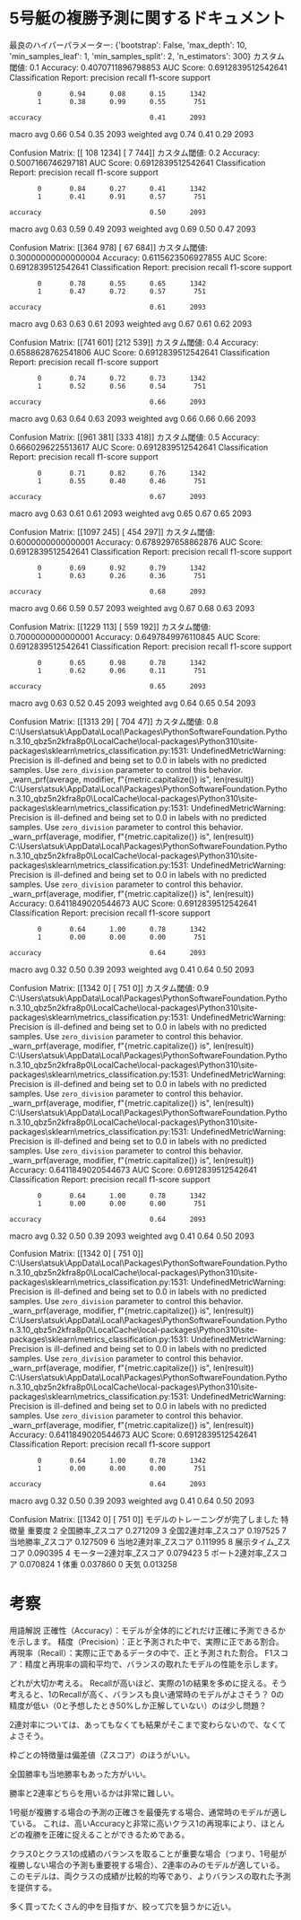 # 5号艇の複勝予測に関するドキュメント
最良のハイパーパラメーター: {'bootstrap': False, 'max_depth': 10, 'min_samples_leaf': 1, 'min_samples_split': 2, 'n_estimators': 300}
カスタム閾値: 0.1
Accuracy: 0.4070711896798853
AUC Score: 0.6912839512542641
Classification Report:
              precision    recall  f1-score   support

           0       0.94      0.08      0.15      1342
           1       0.38      0.99      0.55       751

    accuracy                           0.41      2093
   macro avg       0.66      0.54      0.35      2093
weighted avg       0.74      0.41      0.29      2093

Confusion Matrix:
[[ 108 1234]
 [   7  744]]
カスタム閾値: 0.2
Accuracy: 0.5007166746297181
AUC Score: 0.6912839512542641
Classification Report:
              precision    recall  f1-score   support

           0       0.84      0.27      0.41      1342
           1       0.41      0.91      0.57       751

    accuracy                           0.50      2093
   macro avg       0.63      0.59      0.49      2093
weighted avg       0.69      0.50      0.47      2093

Confusion Matrix:
[[364 978]
 [ 67 684]]
カスタム閾値: 0.30000000000000004
Accuracy: 0.6115623506927855
AUC Score: 0.6912839512542641
Classification Report:
              precision    recall  f1-score   support

           0       0.78      0.55      0.65      1342
           1       0.47      0.72      0.57       751

    accuracy                           0.61      2093
   macro avg       0.63      0.63      0.61      2093
weighted avg       0.67      0.61      0.62      2093

Confusion Matrix:
[[741 601]
 [212 539]]
カスタム閾値: 0.4
Accuracy: 0.6588628762541806
AUC Score: 0.6912839512542641
Classification Report:
              precision    recall  f1-score   support

           0       0.74      0.72      0.73      1342
           1       0.52      0.56      0.54       751

    accuracy                           0.66      2093
   macro avg       0.63      0.64      0.63      2093
weighted avg       0.66      0.66      0.66      2093

Confusion Matrix:
[[961 381]
 [333 418]]
カスタム閾値: 0.5
Accuracy: 0.6660296225513617
AUC Score: 0.6912839512542641
Classification Report:
              precision    recall  f1-score   support

           0       0.71      0.82      0.76      1342
           1       0.55      0.40      0.46       751

    accuracy                           0.67      2093
   macro avg       0.63      0.61      0.61      2093
weighted avg       0.65      0.67      0.65      2093

Confusion Matrix:
[[1097  245]
 [ 454  297]]
カスタム閾値: 0.6000000000000001
Accuracy: 0.6789297658862876
AUC Score: 0.6912839512542641
Classification Report:
              precision    recall  f1-score   support

           0       0.69      0.92      0.79      1342
           1       0.63      0.26      0.36       751

    accuracy                           0.68      2093
   macro avg       0.66      0.59      0.57      2093
weighted avg       0.67      0.68      0.63      2093

Confusion Matrix:
[[1229  113]
 [ 559  192]]
カスタム閾値: 0.7000000000000001
Accuracy: 0.6497849976110845
AUC Score: 0.6912839512542641
Classification Report:
              precision    recall  f1-score   support

           0       0.65      0.98      0.78      1342
           1       0.62      0.06      0.11       751

    accuracy                           0.65      2093
   macro avg       0.63      0.52      0.45      2093
weighted avg       0.64      0.65      0.54      2093

Confusion Matrix:
[[1313   29]
 [ 704   47]]
カスタム閾値: 0.8
C:\Users\atsuk\AppData\Local\Packages\PythonSoftwareFoundation.Python.3.10_qbz5n2kfra8p0\LocalCache\local-packages\Python310\site-packages\sklearn\metrics\_classification.py:1531: UndefinedMetricWarning: Precision is ill-defined and being set to 0.0 in labels with no predicted samples. Use `zero_division` parameter to control this behavior.
  _warn_prf(average, modifier, f"{metric.capitalize()} is", len(result))
C:\Users\atsuk\AppData\Local\Packages\PythonSoftwareFoundation.Python.3.10_qbz5n2kfra8p0\LocalCache\local-packages\Python310\site-packages\sklearn\metrics\_classification.py:1531: UndefinedMetricWarning: Precision is ill-defined and being set to 0.0 in labels with no predicted samples. Use `zero_division` parameter to control this behavior.
  _warn_prf(average, modifier, f"{metric.capitalize()} is", len(result))
C:\Users\atsuk\AppData\Local\Packages\PythonSoftwareFoundation.Python.3.10_qbz5n2kfra8p0\LocalCache\local-packages\Python310\site-packages\sklearn\metrics\_classification.py:1531: UndefinedMetricWarning: Precision is ill-defined and being set to 0.0 in labels with no predicted samples. Use `zero_division` parameter to control this behavior.
  _warn_prf(average, modifier, f"{metric.capitalize()} is", len(result))
Accuracy: 0.6411849020544673
AUC Score: 0.6912839512542641
Classification Report:
              precision    recall  f1-score   support

           0       0.64      1.00      0.78      1342
           1       0.00      0.00      0.00       751

    accuracy                           0.64      2093
   macro avg       0.32      0.50      0.39      2093
weighted avg       0.41      0.64      0.50      2093

Confusion Matrix:
[[1342    0]
 [ 751    0]]
カスタム閾値: 0.9
C:\Users\atsuk\AppData\Local\Packages\PythonSoftwareFoundation.Python.3.10_qbz5n2kfra8p0\LocalCache\local-packages\Python310\site-packages\sklearn\metrics\_classification.py:1531: UndefinedMetricWarning: Precision is ill-defined and being set to 0.0 in labels with no predicted samples. Use `zero_division` parameter to control this behavior.
  _warn_prf(average, modifier, f"{metric.capitalize()} is", len(result))
C:\Users\atsuk\AppData\Local\Packages\PythonSoftwareFoundation.Python.3.10_qbz5n2kfra8p0\LocalCache\local-packages\Python310\site-packages\sklearn\metrics\_classification.py:1531: UndefinedMetricWarning: Precision is ill-defined and being set to 0.0 in labels with no predicted samples. Use `zero_division` parameter to control this behavior.
  _warn_prf(average, modifier, f"{metric.capitalize()} is", len(result))
C:\Users\atsuk\AppData\Local\Packages\PythonSoftwareFoundation.Python.3.10_qbz5n2kfra8p0\LocalCache\local-packages\Python310\site-packages\sklearn\metrics\_classification.py:1531: UndefinedMetricWarning: Precision is ill-defined and being set to 0.0 in labels with no predicted samples. Use `zero_division` parameter to control this behavior.
  _warn_prf(average, modifier, f"{metric.capitalize()} is", len(result))
Accuracy: 0.6411849020544673
AUC Score: 0.6912839512542641
Classification Report:
              precision    recall  f1-score   support

           0       0.64      1.00      0.78      1342
           1       0.00      0.00      0.00       751

    accuracy                           0.64      2093
   macro avg       0.32      0.50      0.39      2093
weighted avg       0.41      0.64      0.50      2093

Confusion Matrix:
[[1342    0]
 [ 751    0]]
C:\Users\atsuk\AppData\Local\Packages\PythonSoftwareFoundation.Python.3.10_qbz5n2kfra8p0\LocalCache\local-packages\Python310\site-packages\sklearn\metrics\_classification.py:1531: UndefinedMetricWarning: Precision is ill-defined and being set to 0.0 in labels with no predicted samples. Use `zero_division` parameter to control this behavior.
  _warn_prf(average, modifier, f"{metric.capitalize()} is", len(result))
C:\Users\atsuk\AppData\Local\Packages\PythonSoftwareFoundation.Python.3.10_qbz5n2kfra8p0\LocalCache\local-packages\Python310\site-packages\sklearn\metrics\_classification.py:1531: UndefinedMetricWarning: Precision is ill-defined and being set to 0.0 in labels with no predicted samples. Use `zero_division` parameter to control this behavior.
  _warn_prf(average, modifier, f"{metric.capitalize()} is", len(result))
C:\Users\atsuk\AppData\Local\Packages\PythonSoftwareFoundation.Python.3.10_qbz5n2kfra8p0\LocalCache\local-packages\Python310\site-packages\sklearn\metrics\_classification.py:1531: UndefinedMetricWarning: Precision is ill-defined and being set to 0.0 in labels with no predicted samples. Use `zero_division` parameter to control this behavior.
  _warn_prf(average, modifier, f"{metric.capitalize()} is", len(result))
Accuracy: 0.6411849020544673
AUC Score: 0.6912839512542641
Classification Report:
              precision    recall  f1-score   support

           0       0.64      1.00      0.78      1342
           1       0.00      0.00      0.00       751

    accuracy                           0.64      2093
   macro avg       0.32      0.50      0.39      2093
weighted avg       0.41      0.64      0.50      2093

Confusion Matrix:
[[1342    0]
 [ 751    0]]
モデルのトレーニングが完了しました
             特徴量       重要度
2      全国勝率_Zスコア  0.271209
3    全国2連対率_Zスコア  0.197525
7      当地勝率_Zスコア  0.127509
6    当地2連対率_Zスコア  0.111995
8     展示タイム_Zスコア  0.090395
4  モーター2連対率_Zスコア  0.079423
5   ボート2連対率_Zスコア  0.070824
1             体重  0.037860
0             天気  0.013258



# 考察
用語解説
正確性（Accuracy）：モデルが全体的にどれだけ正確に予測できるかを示します。
精度（Precision）：正と予測された中で、実際に正である割合。
再現率（Recall）：実際に正であるデータの中で、正と予測された割合。
F1スコア：精度と再現率の調和平均で、バランスの取れたモデルの性能を示します。

どれが大切か考える。
Recallが高いほど、実際の1の結果を多めに捉える。そう考えると、1のRecallが高く、バランスも良い通常時のモデルがよさそう？
0の精度が低い（0と予想したとき50%しか正解していない）のは少し問題？

2連対率については、あってもなくても結果がそこまで変わらないので、なくてよさそう。

枠ごとの特徴量は偏差値（Zスコア）のほうがいい。

全国勝率も当地勝率もあった方がいい。


勝率と2連率どちらを用いるかは非常に難しい。

1号艇が複勝する場合の予測の正確さを最優先する場合、通常時のモデルが適している。
これは、高いAccuracyと非常に高いクラス1の再現率により、ほとんどの複勝を正確に捉えることができるためである。

クラス0とクラス1の成績のバランスを取ることが重要な場合（つまり、1号艇が複勝しない場合の予測も重要視する場合）、2連率のみのモデルが適している。
このモデルは、両クラスの成績が比較的均等であり、よりバランスの取れた予測を提供する。

多く買ってたくさん的中を目指すか、絞って穴を狙うかに近い。





